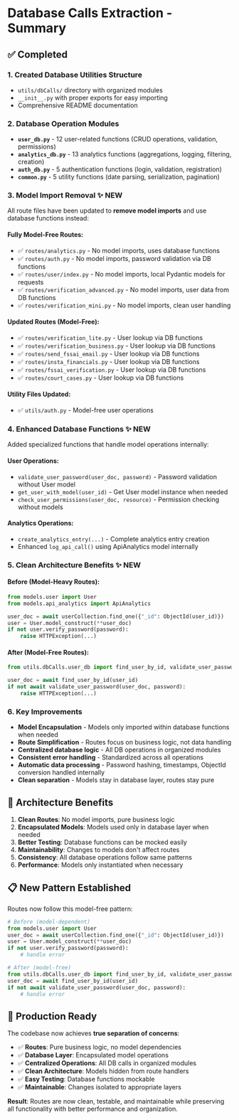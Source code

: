 # Database Calls Extraction - Summary

## ✅ Completed

### 1. Created Database Utilities Structure
- `utils/dbCalls/` directory with organized modules
- `__init__.py` with proper exports for easy importing
- Comprehensive README documentation

### 2. Database Operation Modules
- **`user_db.py`** - 12 user-related functions (CRUD operations, validation, permissions)
- **`analytics_db.py`** - 13 analytics functions (aggregations, logging, filtering, creation)  
- **`auth_db.py`** - 5 authentication functions (login, validation, registration)
- **`common.py`** - 5 utility functions (date parsing, serialization, pagination)

### 3. Model Import Removal ✨ **NEW**
All route files have been updated to **remove model imports** and use database functions instead:

#### Fully Model-Free Routes:
- ✅ `routes/analytics.py` - No model imports, uses database functions
- ✅ `routes/auth.py` - No model imports, password validation via DB functions  
- ✅ `routes/user/index.py` - No model imports, local Pydantic models for requests
- ✅ `routes/verification_advanced.py` - No model imports, user data from DB functions
- ✅ `routes/verification_mini.py` - No model imports, clean user handling

#### Updated Routes (Model-Free):
- ✅ `routes/verification_lite.py` - User lookup via DB functions
- ✅ `routes/verification_business.py` - User lookup via DB functions
- ✅ `routes/send_fssai_email.py` - User lookup via DB functions
- ✅ `routes/insta_financials.py` - User lookup via DB functions
- ✅ `routes/fssai_verification.py` - User lookup via DB functions
- ✅ `routes/court_cases.py` - User lookup via DB functions

#### Utility Files Updated:
- ✅ `utils/auth.py` - Model-free user operations

### 4. Enhanced Database Functions ✨ **NEW**
Added specialized functions that handle model operations internally:

#### User Operations:
- `validate_user_password(user_doc, password)` - Password validation without User model
- `get_user_with_model(user_id)` - Get User model instance when needed
- `check_user_permissions(user_doc, resource)` - Permission checking without models

#### Analytics Operations:
- `create_analytics_entry(...)` - Complete analytics entry creation
- Enhanced `log_api_call()` using ApiAnalytics model internally

### 5. Clean Architecture Benefits ✨ **NEW**

#### Before (Model-Heavy Routes):
```python
from models.user import User
from models.api_analytics import ApiAnalytics

user_doc = await userCollection.find_one({"_id": ObjectId(user_id)})
user = User.model_construct(**user_doc)
if not user.verify_password(password):
    raise HTTPException(...)
```

#### After (Model-Free Routes):
```python
from utils.dbCalls.user_db import find_user_by_id, validate_user_password

user_doc = await find_user_by_id(user_id)
if not await validate_user_password(user_doc, password):
    raise HTTPException(...)
```

### 6. Key Improvements
- **Model Encapsulation** - Models only imported within database functions when needed
- **Route Simplification** - Routes focus on business logic, not data handling
- **Centralized database logic** - All DB operations in organized modules
- **Consistent error handling** - Standardized across all operations
- **Automatic data processing** - Password hashing, timestamps, ObjectId conversion handled internally
- **Clean separation** - Models stay in database layer, routes stay pure

## 🔧 Architecture Benefits

1. **Clean Routes**: No model imports, pure business logic
2. **Encapsulated Models**: Models used only in database layer when needed
3. **Better Testing**: Database functions can be mocked easily
4. **Maintainability**: Changes to models don't affect routes
5. **Consistency**: All database operations follow same patterns
6. **Performance**: Models only instantiated when necessary

## 📋 New Pattern Established

Routes now follow this model-free pattern:
```python
# Before (model-dependent)
from models.user import User
user_doc = await userCollection.find_one({"_id": ObjectId(user_id)})
user = User.model_construct(**user_doc)
if not user.verify_password(password):
    # handle error

# After (model-free)
from utils.dbCalls.user_db import find_user_by_id, validate_user_password
user_doc = await find_user_by_id(user_id)
if not await validate_user_password(user_doc, password):
    # handle error
```

## 🚀 Production Ready

The codebase now achieves **true separation of concerns**:
- ✅ **Routes**: Pure business logic, no model dependencies
- ✅ **Database Layer**: Encapsulated model operations
- ✅ **Centralized Operations**: All DB calls in organized modules
- ✅ **Clean Architecture**: Models hidden from route handlers
- ✅ **Easy Testing**: Database functions mockable
- ✅ **Maintainable**: Changes isolated to appropriate layers

**Result**: Routes are now clean, testable, and maintainable while preserving all functionality with better performance and organization.